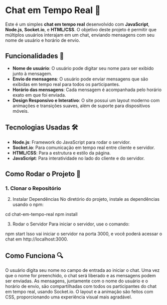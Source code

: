 # Chat em Tempo Real 💬

Este é um simples **chat em tempo real** desenvolvido com **JavaScript**, **Node.js**, **Socket.io**, e **HTML/CSS**. O objetivo deste projeto é permitir que múltiplos usuários interajam em um chat, enviando mensagens com seu nome de usuário e horário de envio.

## Funcionalidades 🚀

- **Nome de usuário**: O usuário pode digitar seu nome para ser exibido junto à mensagem.
- **Envio de mensagens**: O usuário pode enviar mensagens que são exibidas em tempo real para todos os participantes.
- **Horário das mensagens**: Cada mensagem é acompanhada pelo horário exato em que foi enviada.
- **Design Responsivo e Interativo**: O site possui um layout moderno com animações e transições suaves, além de suporte para dispositivos móveis.

## Tecnologias Usadas 🛠️

- **Node.js**: Framework do JavaScript para rodar o servidor.
- **Socket.io**: Para comunicação em tempo real entre cliente e servidor.
- **HTML/CSS**: Para a estrutura e estilo da página.
- **JavaScript**: Para interatividade no lado do cliente e do servidor.

## Como Rodar o Projeto 🚧

### 1. Clonar o Repositório

2. Instalar Dependências
No diretório do projeto, instale as dependências usando o npm:

cd chat-em-tempo-real
npm install

3. Rodar o Servidor
Para iniciar o servidor, use o comando:

npm start
Isso vai iniciar o servidor na porta 3000, e você poderá acessar o chat em http://localhost:3000.

## Como Funciona 🔍
O usuário digita seu nome no campo de entrada ao iniciar o chat.
Uma vez que o nome for preenchido, o chat será liberado e as mensagens podem ser enviadas.
As mensagens, juntamente com o nome do usuário e o horário de envio, são compartilhadas com todos os participantes do chat em tempo real, usando Socket.io.
O layout e a animação são feitos com CSS, proporcionando uma experiência visual mais agradável.
